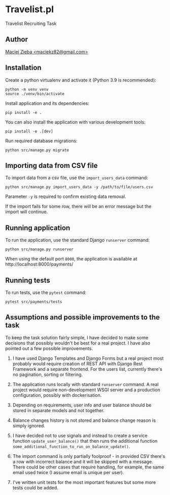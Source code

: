 # Travelist.pl

Travelist Recruiting Task


## Author
[Maciej Zięba \<maciekz82@gmail.com\>](https://github.com/maciekz)


## Installation

Create a python virtualenv and activate it (Python 3.9 is recommended):

```
python -m venv venv
source ./venv/bin/activate
```

Install application and its dependencies:

```
pip install -e .
```

You can also install the application with various development tools:

```
pip install -e .[dev]
```

Run required database migrations:

```
python src/manage.py migrate
```


## Importing data from CSV file

To import data from a csv file, use the `import_users_data` command:

```
python src/manage.py import_users_data -y /path/to/file/users.csv
```

Parameter `-y` is required to confirm existing data removal.

If the import fails for some row, there will be an error message but the import will continue.


## Running application

To run the application, use the standard Django `runserver` command:

```
python src/manage.py runserver
```

When using the default port `8000`, the application is available at http://localhost:8000/payments/


## Running tests

To run tests, use the `pytest` command:

```
pytest src/payments/tests
```


## Assumptions and possible improvements to the task

To keep the task solution fairly simple, I have decided to make some decisions that possibly wouldn't be best for a real project. I have also pointed out a few possible improvements.

1. I have used Django Templates and Django Forms but a real project most probably would require creation of REST API with Django Rest Framework and a separate frontend. For the users list, currently there's no pagination, sorting or filtering.

2. The application runs locally with standard `runserver` command. A real project would require non-development WSGI server and a production configuration, possibly with dockerisation.

3. Depending on requirements, user info and user balance should be stored in separate models and not together.

4. Balance changes history is not stored and balance change reason is simply ignored.

5. I have decided not to use signals and instead to create a service function `update_user_balance()` that then runs the additional function `some_additional_function_to_run_on_balance_update()`.

6. The import command is only partially foolproof - in provided CSV there's a row with incorrect balance and it will be skipped with a message. There could be other cases that require handling, for example, the same email used twice (I assume email is unique per user).

7. I've written unit tests for the most important features but some more tests could be added.
